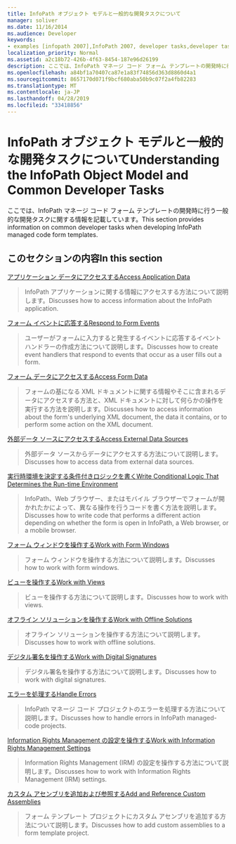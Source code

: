```yaml
---
title: InfoPath オブジェクト モデルと一般的な開発タスクについて
manager: soliver
ms.date: 11/16/2014
ms.audience: Developer
keywords:
- examples [infopath 2007],InfoPath 2007, developer tasks,developer tasks [InfoPath 2007],InfoPath 2007, object models,object models [InfoPath 2007]
localization_priority: Normal
ms.assetid: a2c18b72-426b-4f63-8454-187e96d26199
description: ここでは、InfoPath マネージ コード フォーム テンプレートの開発時に行う一般的な開発タスクに関する情報を記載しています。
ms.openlocfilehash: a84bf1a70407ca87e1a83f74856d363d8860d4a1
ms.sourcegitcommit: 8657170d071f9bcf680aba50b9c07f2a4fb82283
ms.translationtype: MT
ms.contentlocale: ja-JP
ms.lasthandoff: 04/28/2019
ms.locfileid: "33418856"
---
```

# <a name="understanding-the-infopath-object-model-and-common-developer-tasks"></a><span data-ttu-id="8a459-104">InfoPath オブジェクト モデルと一般的な開発タスクについて</span><span class="sxs-lookup"><span data-stu-id="8a459-104">Understanding the InfoPath Object Model and Common Developer Tasks</span></span>

<span data-ttu-id="8a459-105">ここでは、InfoPath マネージ コード フォーム テンプレートの開発時に行う一般的な開発タスクに関する情報を記載しています。</span><span class="sxs-lookup"><span data-stu-id="8a459-105">This section provides information on common developer tasks when developing InfoPath managed code form templates.</span></span>
  
## <a name="in-this-section"></a><span data-ttu-id="8a459-106">このセクションの内容</span><span class="sxs-lookup"><span data-stu-id="8a459-106">In this section</span></span>

[<span data-ttu-id="8a459-107">アプリケーション データにアクセスする</span><span class="sxs-lookup"><span data-stu-id="8a459-107">Access Application Data</span></span>](how-to-access-application-data.md)
  
> <span data-ttu-id="8a459-108">InfoPath アプリケーションに関する情報にアクセスする方法について説明します。</span><span class="sxs-lookup"><span data-stu-id="8a459-108">Discusses how to access information about the InfoPath application.</span></span>
    
[<span data-ttu-id="8a459-109">フォーム イベントに応答する</span><span class="sxs-lookup"><span data-stu-id="8a459-109">Respond to Form Events</span></span>](how-to-respond-to-form-events.md)
  
> <span data-ttu-id="8a459-110">ユーザーがフォームに入力すると発生するイベントに応答するイベント ハンドラーの作成方法について説明します。</span><span class="sxs-lookup"><span data-stu-id="8a459-110">Discusses how to create event handlers that respond to events that occur as a user fills out a form.</span></span>
    
[<span data-ttu-id="8a459-111">フォーム データにアクセスする</span><span class="sxs-lookup"><span data-stu-id="8a459-111">Access Form Data</span></span>](how-to-access-form-data.md)
  
> <span data-ttu-id="8a459-112">フォームの基になる XML ドキュメントに関する情報やそこに含まれるデータにアクセスする方法と、XML ドキュメントに対して何らかの操作を実行する方法を説明します。</span><span class="sxs-lookup"><span data-stu-id="8a459-112">Discusses how to access information about the form's underlying XML document, the data it contains, or to perform some action on the XML document.</span></span>
    
[<span data-ttu-id="8a459-113">外部データ ソースにアクセスする</span><span class="sxs-lookup"><span data-stu-id="8a459-113">Access External Data Sources</span></span>](how-to-access-external-data-sources.md)
  
> <span data-ttu-id="8a459-114">外部データ ソースからデータにアクセスする方法について説明します。</span><span class="sxs-lookup"><span data-stu-id="8a459-114">Discusses how to access data from external data sources.</span></span>
    
[<span data-ttu-id="8a459-115">実行時環境を決定する条件付きロジックを書く</span><span class="sxs-lookup"><span data-stu-id="8a459-115">Write Conditional Logic That Determines the Run-time Environment</span></span>](how-to-write-conditional-logic-that-determines-the-run-time-environment.md)
  
> <span data-ttu-id="8a459-116">InfoPath、Web ブラウザー、またはモバイル ブラウザーでフォームが開かれたかによって、異なる操作を行うコードを書く方法を説明します。</span><span class="sxs-lookup"><span data-stu-id="8a459-116">Discusses how to write code that performs a different action depending on whether the form is open in InfoPath, a Web browser, or a mobile browser.</span></span>
    
[<span data-ttu-id="8a459-117">フォーム ウィンドウを操作する</span><span class="sxs-lookup"><span data-stu-id="8a459-117">Work with Form Windows</span></span>](how-to-work-with-form-windows.md)
  
> <span data-ttu-id="8a459-118">フォーム ウィンドウを操作する方法について説明します。</span><span class="sxs-lookup"><span data-stu-id="8a459-118">Discusses how to work with form windows.</span></span>
    
[<span data-ttu-id="8a459-119">ビューを操作する</span><span class="sxs-lookup"><span data-stu-id="8a459-119">Work with Views</span></span>](how-to-work-with-views.md)
  
> <span data-ttu-id="8a459-120">ビューを操作する方法について説明します。</span><span class="sxs-lookup"><span data-stu-id="8a459-120">Discusses how to work with views.</span></span>
    
[<span data-ttu-id="8a459-121">オフライン ソリューションを操作する</span><span class="sxs-lookup"><span data-stu-id="8a459-121">Work with Offline Solutions</span></span>](how-to-work-with-offline-solutions.md)
  
> <span data-ttu-id="8a459-122">オフライン ソリューションを操作する方法について説明します。</span><span class="sxs-lookup"><span data-stu-id="8a459-122">Discusses how to work with offline solutions.</span></span>
    
[<span data-ttu-id="8a459-123">デジタル署名を操作する</span><span class="sxs-lookup"><span data-stu-id="8a459-123">Work with Digital Signatures</span></span>](how-to-work-with-digital-signatures.md)
  
> <span data-ttu-id="8a459-124">デジタル署名を操作する方法について説明します。</span><span class="sxs-lookup"><span data-stu-id="8a459-124">Discusses how to work with digital signatures.</span></span>
    
[<span data-ttu-id="8a459-125">エラーを処理する</span><span class="sxs-lookup"><span data-stu-id="8a459-125">Handle Errors</span></span>](how-to-handle-errors.md)
  
> <span data-ttu-id="8a459-126">InfoPath マネージ コード プロジェクトのエラーを処理する方法について説明します。</span><span class="sxs-lookup"><span data-stu-id="8a459-126">Discusses how to handle errors in InfoPath managed-code projects.</span></span>
    
[<span data-ttu-id="8a459-127">Information Rights Management の設定を操作する</span><span class="sxs-lookup"><span data-stu-id="8a459-127">Work with Information Rights Management Settings</span></span>](how-to-work-with-information-rights-management-settings.md)
  
> <span data-ttu-id="8a459-128">Information Rights Management (IRM) の設定を操作する方法について説明します。</span><span class="sxs-lookup"><span data-stu-id="8a459-128">Discusses how to work with Information Rights Management (IRM) settings.</span></span>
    
[<span data-ttu-id="8a459-129">カスタム アセンブリを追加および参照する</span><span class="sxs-lookup"><span data-stu-id="8a459-129">Add and Reference Custom Assemblies</span></span>](how-to-add-and-reference-custom-assemblies.md)
  
> <span data-ttu-id="8a459-130">フォーム テンプレート プロジェクトにカスタム アセンブリを追加する方法について説明します。</span><span class="sxs-lookup"><span data-stu-id="8a459-130">Discusses how to add custom assemblies to a form template project.</span></span>
    

